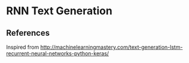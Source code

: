 # RNN Text Generation

## References
Inspired from http://machinelearningmastery.com/text-generation-lstm-recurrent-neural-networks-python-keras/